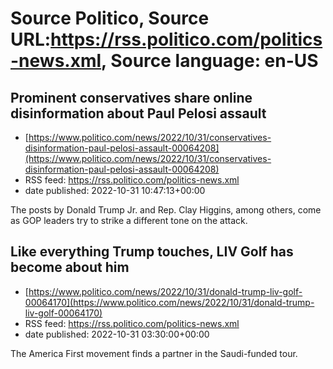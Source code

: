 # Source Politico, Source URL:https://rss.politico.com/politics-news.xml, Source language: en-US

## Prominent conservatives share online disinformation about Paul Pelosi assault
 - [https://www.politico.com/news/2022/10/31/conservatives-disinformation-paul-pelosi-assault-00064208](https://www.politico.com/news/2022/10/31/conservatives-disinformation-paul-pelosi-assault-00064208)
 - RSS feed: https://rss.politico.com/politics-news.xml
 - date published: 2022-10-31 10:47:13+00:00

The posts by Donald Trump Jr. and Rep. Clay Higgins, among others, come as GOP leaders try to strike a different tone on the attack.

## Like everything Trump touches, LIV Golf has become about him
 - [https://www.politico.com/news/2022/10/31/donald-trump-liv-golf-00064170](https://www.politico.com/news/2022/10/31/donald-trump-liv-golf-00064170)
 - RSS feed: https://rss.politico.com/politics-news.xml
 - date published: 2022-10-31 03:30:00+00:00

The America First movement finds a partner in the Saudi-funded tour.
